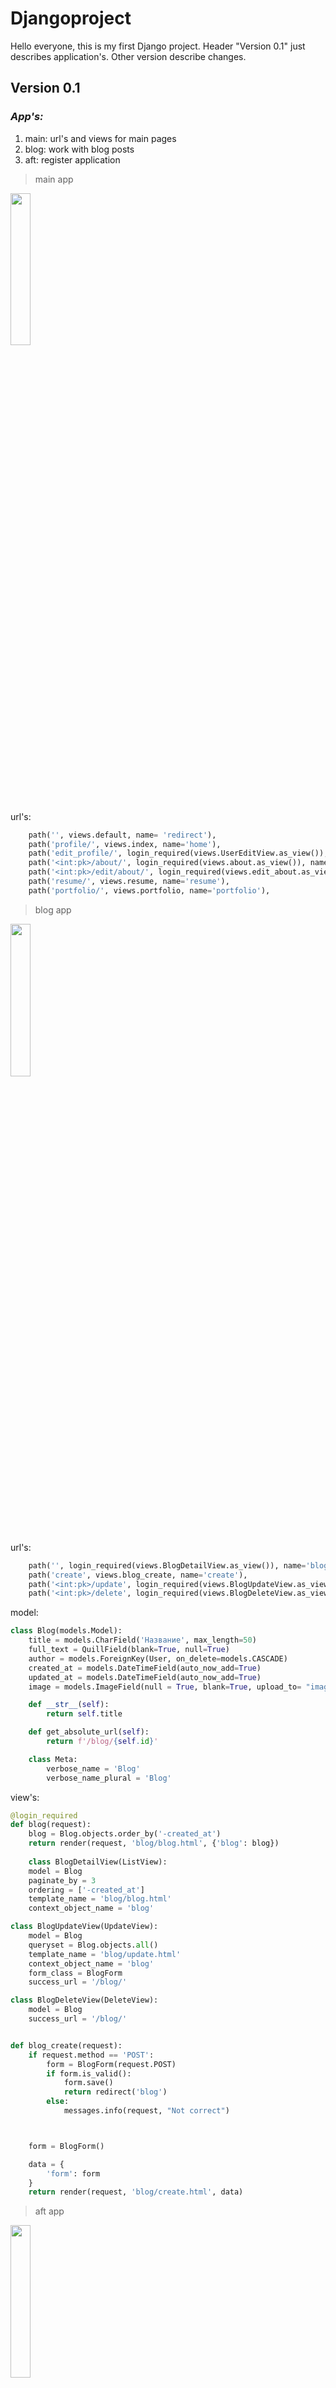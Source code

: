 # Djangoproject
Hello everyone, this is my first Django project. Header "Version 0.1" just describes application's. Other version describe changes.
## Version 0.1
### ***App's:***
1. main: url's and views for main pages
2. blog: work with blog posts
3. aft: register application
> main app
> 
<img src="https://sun9-2.userapi.com/impg/kFCYYUb3ECAdBcHJ1-fX6o4KXTCZaMix9BYFrQ/yZD2Br2KJ_g.jpg?size=1202x556&quality=96&sign=3b1df733ce1836e0fd6c03ceca3e5112&type=album" width=25% height=25%> </img>

url's:
```python
    path('', views.default, name= 'redirect'),
    path('profile/', views.index, name='home'),
    path('edit_profile/', login_required(views.UserEditView.as_view()), name='edit_profile'),
    path('<int:pk>/about/', login_required(views.about.as_view()), name='about'),
    path('<int:pk>/edit/about/', login_required(views.edit_about.as_view()), name='about_edit'),
    path('resume/', views.resume, name='resume'),
    path('portfolio/', views.portfolio, name='portfolio'),
```
> blog app
> 
<img src="https://sun9-63.userapi.com/impg/oHksNnSsCDBr1v8fpdcmLGzWxk77b66nj-oQVQ/1M7UuGRbAZo.jpg?size=1356x532&quality=96&sign=efcc38e35e1eb002efc99f21a72ae8fa&type=album" width=25% height=25%> </img>

url's:
```python
    path('', login_required(views.BlogDetailView.as_view()), name='blog'),
    path('create', views.blog_create, name='create'),
    path('<int:pk>/update', login_required(views.BlogUpdateView.as_view()), name='blog_update'),
    path('<int:pk>/delete', login_required(views.BlogDeleteView.as_view()), name='blog_delete'),
```
model:
```python
class Blog(models.Model):
    title = models.CharField('Название', max_length=50)
    full_text = QuillField(blank=True, null=True)
    author = models.ForeignKey(User, on_delete=models.CASCADE)
    created_at = models.DateTimeField(auto_now_add=True)
    updated_at = models.DateTimeField(auto_now_add=True)
    image = models.ImageField(null = True, blank=True, upload_to= "images/")

    def __str__(self):
        return self.title

    def get_absolute_url(self):
        return f'/blog/{self.id}'

    class Meta:
        verbose_name = 'Blog'
        verbose_name_plural = 'Blog'
```
view's:
```python
@login_required
def blog(request):
    blog = Blog.objects.order_by('-created_at')
    return render(request, 'blog/blog.html', {'blog': blog})
    
    class BlogDetailView(ListView):
    model = Blog
    paginate_by = 3
    ordering = ['-created_at']
    template_name = 'blog/blog.html'
    context_object_name = 'blog'

class BlogUpdateView(UpdateView):
    model = Blog
    queryset = Blog.objects.all()
    template_name = 'blog/update.html'
    context_object_name = 'blog'
    form_class = BlogForm
    success_url = '/blog/'

class BlogDeleteView(DeleteView):
    model = Blog
    success_url = '/blog/'


def blog_create(request):
    if request.method == 'POST':
        form = BlogForm(request.POST)
        if form.is_valid():
            form.save()
            return redirect('blog')
        else:
            messages.info(request, "Not correct")



    form = BlogForm()

    data = {
        'form': form
    }
    return render(request, 'blog/create.html', data)
```
> aft app
> 
<img src="https://sun9-47.userapi.com/impg/o7tVwD2ZIi1GPmlXdi7fjUxlqRg4p1nzab4-Sw/62WFpMpg2h0.jpg?size=554x605&quality=96&sign=d863569274a57c35ea97b74b1d46224b&type=album" width=25% height=25%> </img>

url's:
```python
    path('', include('django.contrib.auth.urls'), name='home'),
    path('sign_up/',views.sign_up,name="sign-up"),
    path('account_activation_sent/',views.account_activation_sent, name='account_activation_sent'),
    path('activate/<slug:uidb64>/<slug:token>/', views.activate, name='activate')
```
models:
```python
class Profile(models.Model):
    user = models.OneToOneField(User, on_delete=models.CASCADE,  primary_key = True)
    bio = models.TextField(max_length=1000, blank=True)
    location = models.CharField(max_length=30, blank=True)
    website = models.CharField(max_length=30, blank=True)
    phone = models.CharField(max_length=30, blank=True)
    age =  models.CharField(max_length=30, blank=True)
    degree =  models.CharField(max_length=30, blank=True)
    birth_date = models.DateField(null=True, blank=True)
    status =  models.CharField(max_length=30, blank=True)
    email_confirmed = models.BooleanField(default=False)
    profile_pic = models.ImageField(null = True, blank=True, upload_to= "images/profile")

    def __str__(self):
        return f"{self.user}"


@receiver(post_save, sender=User)
def update_user_profile(sender, instance, created, **kwargs):
    if created:
        Profile.objects.create(user=instance)
    instance.profile.save()

```
view's:
```python
class Profile(models.Model):
    user = models.OneToOneField(User, on_delete=models.CASCADE,  primary_key = True)
    bio = models.TextField(max_length=1000, blank=True)
    location = models.CharField(max_length=30, blank=True)
    website = models.CharField(max_length=30, blank=True)
    phone = models.CharField(max_length=30, blank=True)
    age =  models.CharField(max_length=30, blank=True)
    degree =  models.CharField(max_length=30, blank=True)
    birth_date = models.DateField(null=True, blank=True)
    status =  models.CharField(max_length=30, blank=True)
    email_confirmed = models.BooleanField(default=False)
    profile_pic = models.ImageField(null = True, blank=True, upload_to= "images/profile")

    def __str__(self):
        return f"{self.user}"


@receiver(post_save, sender=User)
def update_user_profile(sender, instance, created, **kwargs):
    if created:
        Profile.objects.create(user=instance)
    instance.profile.save()

```
